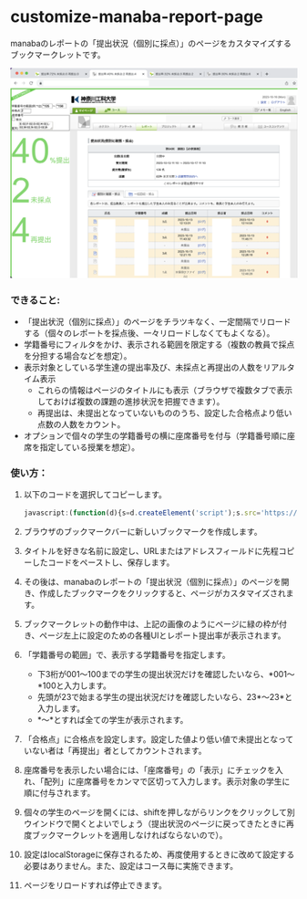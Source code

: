 # customize-manaba-report-page
manabaのレポートの「提出状況（個別に採点）」のページをカスタマイズするブックマークレットです。

<img src="https://github.com/atsuhiko-maeda/customize-manaba-report-page/blob/main/screenshot.png">

### できること:
* 「提出状況（個別に採点）」のページをチラツキなく、一定間隔でリロードする（個々のレポートを採点後、一々リロードしなくてもよくなる）。
* 学籍番号にフィルタをかけ、表示される範囲を限定する（複数の教員で採点を分担する場合などを想定）。
* 表示対象としている学生達の提出率及び、未採点と再提出の人数をリアルタイム表示
  * これらの情報はページのタイトルにも表示（ブラウザで複数タブで表示しておけば複数の課題の進捗状況を把握できます）。
  * 再提出は、未提出となっていないもののうち、設定した合格点より低い点数の人数をカウント。
* オプションで個々の学生の学籍番号の横に座席番号を付与（学籍番号順に座席を指定している授業を想定）。

### 使い方：

1. 以下のコードを選択してコピーします。

   ```javascript
   javascript:(function(d){s=d.createElement('script');s.src='https://atsuhiko-maeda.github.io/customize-manaba-report-page/customizeManabaReportPage.js';d.body.appendChild(s);})(document)

2. ブラウザのブックマークバーに新しいブックマークを作成します。
3. タイトルを好きな名前に設定し、URLまたはアドレスフィールドに先程コピーしたコードをペーストし、保存します。
4. その後は、manabaのレポートの「提出状況（個別に採点）」のページを開き、作成したブックマークをクリックすると、ページがカスタマイズされます。
5. ブックマークレットの動作中は、上記の画像のようにページに緑の枠が付き、ページ左上に設定のための各種UIとレポート提出率が表示されます。
6. 「学籍番号の範囲」で、表示する学籍番号を指定します。
   - 下3桁が001〜100までの学生の提出状況だけを確認したいなら、\*001〜\*100と入力します。
   - 先頭が23で始まる学生の提出状況だけを確認したいなら、23\*〜23\*と入力します。
   - \*〜\*とすれば全ての学生が表示されます。
7. 「合格点」に合格点を設定します。設定した値より低い値で未提出となっていない者は「再提出」者としてカウントされます。
8. 座席番号を表示したい場合には、「座席番号」の「表示」にチェックを入れ、「配列」に座席番号をカンマで区切って入力します。表示対象の学生に順に付与されます。
9. 個々の学生のページを開くには、shiftを押しながらリンクをクリックして別ウインドウで開くとよいでしょう（提出状況のページに戻ってきたときに再度ブックマークレットを適用しなければならないので）。
10. 設定はlocalStorageに保存されるため、再度使用するときに改めて設定する必要はありません。また、設定はコース毎に実施できます。
11. ページをリロードすれば停止できます。
    
